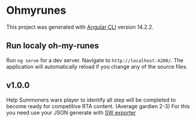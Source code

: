 # Ohmyrunes

This project was generated with [Angular CLI](https://github.com/angular/angular-cli) version 14.2.2.

## Run localy  oh-my-runes

Run `ng serve` for a dev server. Navigate to `http://localhost:4200/`. The application will automatically reload if you change any of the source files.

## v1.0.0

Help Summoners wars player to identify all step will be completed to become ready for competitive RTA content. (Average gardien 2-3)
For this you need use your JSON generate with [SW exporter](https://github.com/Xzandro/sw-exporter/releases)
